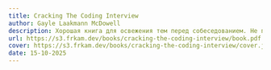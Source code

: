 ```yaml
---
title: Cracking The Coding Interview
author: Gayle Laakmann McDowell
description: Хорошая книга для освежения тем перед собеседованием. Не подойдет как книга для полноценного изучения алгоритмов, но содержит вполне хорошие задачи по разным темам и решения в нескольких вариантах с подробным объяснением.
url: https://s3.frkam.dev/books/cracking-the-coding-interview/book.pdf
cover: https://s3.frkam.dev/books/cracking-the-coding-interview/cover.jpg
date: 15-10-2025
---
```

